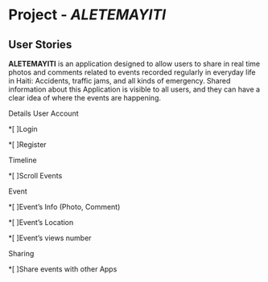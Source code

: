 # Project - *ALETEMAYITI*
## User Stories
**ALETEMAYITI** is an application designed to allow users to share in real time photos and comments related to events recorded regularly in everyday life in Haiti: Accidents, traffic jams, and all kinds of emergency. Shared information about this Application is visible to all users, and they can have a clear idea of where the events are happening.    

Details
 User Account
 
 *[ ]Login
 
 *[ ]Register

Timeline

*[ ]Scroll Events

Event

*[ ]Event’s Info (Photo, Comment)

*[ ]Event’s Location

*[ ]Event’s views number

Sharing

*[ ]Share events with other Apps




